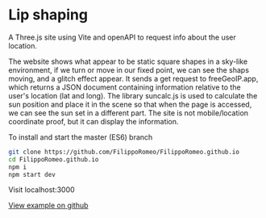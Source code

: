 # Lip shaping

A Three.js site using Vite and openAPI to request info about the user location.

The website shows what appear to be static square shapes in a sky-like environment, if we turn or move in our fixed point, we can see the shaps moving, and a glitch effect appear. It sends a get request to freeGeoIP.app, which returns a JSON document containing information relative to the user's location (lat and long). The library suncalc.js is used to calculate the sun position and place it in the scene so that when the page is accessed, we can see the sun set in a different part. The site is not mobile/location coordinate proof, but it can display the information.

To install and start the master (ES6) branch

```bash
git clone https://github.com/FilippoRomeo/FilippoRomeo.github.io
cd FilippoRomeo.github.io
npm i
npm start dev
```

Visit localhost:3000

[View example on github](https://filipporomeo.github.io/)